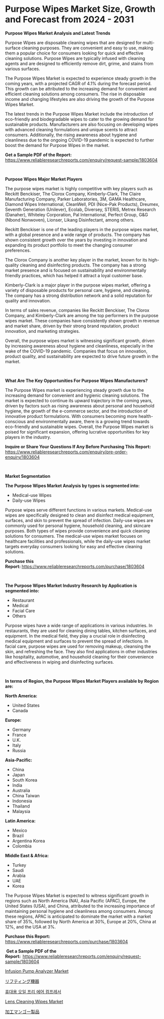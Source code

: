 <p><h1>Purpose Wipes Market Size, Growth and Forecast from 2024 - 2031</h1></p><p><strong>Purpose Wipes Market Analysis and Latest Trends</strong></p>
<p><p>Purpose Wipes are disposable cleaning wipes that are designed for multi-surface cleaning purposes. They are convenient and easy to use, making them a popular choice for consumers looking for quick and effective cleaning solutions. Purpose Wipes are typically infused with cleaning agents and are designed to efficiently remove dirt, grime, and stains from various surfaces.</p><p>The Purpose Wipes Market is expected to experience steady growth in the coming years, with a projected CAGR of 4.1% during the forecast period. This growth can be attributed to the increasing demand for convenient and efficient cleaning solutions among consumers. The rise in disposable income and changing lifestyles are also driving the growth of the Purpose Wipes Market.</p><p>The latest trends in the Purpose Wipes Market include the introduction of eco-friendly and biodegradable wipes to cater to the growing demand for sustainable products. Manufacturers are also focusing on developing wipes with advanced cleaning formulations and unique scents to attract consumers. Additionally, the rising awareness about hygiene and cleanliness due to the ongoing COVID-19 pandemic is expected to further boost the demand for Purpose Wipes in the market.</p></p>
<p><strong>Get a Sample PDF of the Report:&nbsp;</strong> <a href="https://www.reliableresearchreports.com/enquiry/request-sample/1803604">https://www.reliableresearchreports.com/enquiry/request-sample/1803604</a></p>
<p>&nbsp;</p>
<p><strong>Purpose Wipes Major Market Players</strong></p>
<p><p>The purpose wipes market is highly competitive with key players such as Reckitt Benckiser, The Clorox Company, Kimberly-Clark, The Claire Manufacturing Company, Parker Laboratories, 3M, GAMA Healthcare, Diamond Wipes International, CleanWell, PDI (Nice-Pak Products), Dreumex, Seventh Generation (Unilever), Ecolab, Diversey, STERIS, Metrex Research (Danaher), Whiteley Corporation, Pal International, Perfect Group, G&G (Nbond Nonwoven), Lionser, Likang Disinfectant, among others.</p><p>Reckitt Benckiser is one of the leading players in the purpose wipes market, with a global presence and a wide range of products. The company has shown consistent growth over the years by investing in innovation and expanding its product portfolio to meet the changing consumer preferences.</p><p>The Clorox Company is another key player in the market, known for its high-quality cleaning and disinfecting products. The company has a strong market presence and is focused on sustainability and environmentally friendly practices, which has helped it attract a loyal customer base.</p><p>Kimberly-Clark is a major player in the purpose wipes market, offering a variety of disposable products for personal care, hygiene, and cleaning. The company has a strong distribution network and a solid reputation for quality and innovation.</p><p>In terms of sales revenue, companies like Reckitt Benckiser, The Clorox Company, and Kimberly-Clark are among the top performers in the purpose wipes market. These companies have consistently shown growth in revenue and market share, driven by their strong brand reputation, product innovation, and marketing strategies.</p><p>Overall, the purpose wipes market is witnessing significant growth, driven by increasing awareness about hygiene and cleanliness, especially in the wake of the COVID-19 pandemic. Companies that focus on innovation, product quality, and sustainability are expected to drive future growth in the market.</p></p>
<p>&nbsp;</p>
<p><strong>What Are The Key Opportunities For Purpose Wipes Manufacturers?</strong></p>
<p><p>The Purpose Wipes market is experiencing steady growth due to the increasing demand for convenient and hygienic cleaning solutions. The market is expected to continue its upward trajectory in the coming years, driven by factors such as rising awareness about personal and household hygiene, the growth of the e-commerce sector, and the introduction of innovative product formulations. With consumers becoming more health-conscious and environmentally aware, there is a growing trend towards eco-friendly and sustainable wipes. Overall, the Purpose Wipes market is poised for significant expansion, offering lucrative opportunities for key players in the industry.</p></p>
<p><strong>Inquire or Share Your Questions If Any Before Purchasing This Report:</strong> <a href="https://www.reliableresearchreports.com/enquiry/pre-order-enquiry/1803604">https://www.reliableresearchreports.com/enquiry/pre-order-enquiry/1803604</a></p>
<p>&nbsp;</p>
<p><strong>Market Segmentation</strong></p>
<p><strong>The Purpose Wipes Market Analysis by types is segmented into:</strong></p>
<p><ul><li>Medical-use Wipes</li><li>Daily-use Wipes</li></ul></p>
<p><p>Purpose wipes serve different functions in various markets. Medical-use wipes are specifically designed to clean and disinfect medical equipment, surfaces, and skin to prevent the spread of infection. Daily-use wipes are commonly used for personal hygiene, household cleaning, and skincare purposes. Both types of wipes provide convenience and quick cleaning solutions for consumers. The medical-use wipes market focuses on healthcare facilities and professionals, while the daily-use wipes market targets everyday consumers looking for easy and effective cleaning solutions.</p></p>
<p><strong>Purchase this Report:&nbsp;</strong><a href="https://www.reliableresearchreports.com/purchase/1803604">https://www.reliableresearchreports.com/purchase/1803604</a></p>
<p>&nbsp;</p>
<p><strong>The Purpose Wipes Market Industry Research by Application is segmented into:</strong></p>
<p><ul><li>Restaurant</li><li>Medical</li><li>Facial Care</li><li>Others</li></ul></p>
<p><p>Purpose wipes have a wide range of applications in various industries. In restaurants, they are used for cleaning dining tables, kitchen surfaces, and equipment. In the medical field, they play a crucial role in disinfecting medical equipment and surfaces to prevent the spread of infections. In facial care, purpose wipes are used for removing makeup, cleansing the skin, and refreshing the face. They also find applications in other industries like hospitality, automotive, and household cleaning for their convenience and effectiveness in wiping and disinfecting surfaces.</p></p>
<p>&nbsp;</p>
<p><strong>In terms of Region, the Purpose Wipes Market Players available by Region are:</strong></p>
<p>
    <p> <strong> North America: </strong>
        <ul>
            <li>United States</li>
            <li>Canada</li>
        </ul>
        </p> 
    <p> <strong> Europe: </strong>
        <ul>
            <li>Germany</li>
            <li>France</li>
            <li>U.K.</li>
            <li>Italy</li>
            <li>Russia</li>
        </ul>
        </p> 
    <p> <strong> Asia-Pacific: </strong>
        <ul>
            <li>China</li>
            <li>Japan</li>
            <li>South Korea</li>
            <li>India</li>
            <li>Australia</li>
            <li>China Taiwan</li>
            <li>Indonesia</li>
            <li>Thailand</li>
            <li>Malaysia</li>
        </ul>
        </p> 
    <p> <strong> Latin America: </strong>
        <ul>
            <li>Mexico</li>
            <li>Brazil</li>
            <li>Argentina Korea</li>
            <li>Colombia</li>
        </ul>
        </p> 
    <p> <strong> Middle East & Africa: </strong>
        <ul>
            <li>Turkey</li>
            <li>Saudi</li>
            <li>Arabia</li>
            <li>UAE</li>
            <li>Korea</li>
        </ul>
    </p>
    </p>
<p><p>The Purpose Wipes Market is expected to witness significant growth in regions such as North America (NA), Asia Pacific (APAC), Europe, the United States (USA), and China, attributed to the increasing importance of maintaining personal hygiene and cleanliness among consumers. Among these regions, APAC is anticipated to dominate the market with a market share of 35%, followed by North America at 30%, Europe at 20%, China at 12%, and the USA at 3%.</p></p>
<p><strong>Purchase this Report: </strong><a href="https://www.reliableresearchreports.com/purchase/1803604">https://www.reliableresearchreports.com/purchase/1803604</a></p>
<p>&nbsp;<strong>Get a Sample PDF of the Report:&nbsp;&nbsp;</strong><a href="https://www.reliableresearchreports.com/enquiry/request-sample/1803604">https://www.reliableresearchreports.com/enquiry/request-sample/1803604</a></p>
<p><strong></strong></p>
<p><p><a href="https://issuu.com/reportprime-2/docs/infusion-pump-analyzer-market-size-2030.pptx">Infusion Pump Analyzer Market</a></p><p><a href="https://medium.com/@ryleebauch2023/%E6%8C%81%E3%81%A1%E4%B8%8A%E3%81%92%E8%A3%85%E7%BD%AE%E5%B8%82%E5%A0%B4%E3%81%AE%E8%A6%8F%E6%A8%A1-cagr-%E3%83%88%E3%83%AC%E3%83%B3%E3%83%89-2024-2030-fcb7056295fb">リフティング機器</a></p><p><a href="https://github.com/khytkeqagplkzqvh/Market-Research-Report-List-1/blob/main/56034703948.md">휴대용 오일 프리 에어 컴프레서</a></p><p><a href="https://github.com/fiixsa/Market-Research-Report-List-1/blob/main/lens-cleaning-wipes-market.md">Lens Cleaning Wipes Market</a></p><p><a href="https://github.com/bucuel854722/Market-Research-Report-List-1/blob/main/16763234345.md">加工マンゴー製品</a></p></p>